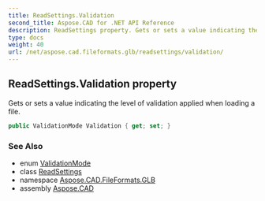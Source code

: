 ```yaml
---
title: ReadSettings.Validation
second_title: Aspose.CAD for .NET API Reference
description: ReadSettings property. Gets or sets a value indicating the level of validation applied when loading a file
type: docs
weight: 40
url: /net/aspose.cad.fileformats.glb/readsettings/validation/
---
```

## ReadSettings.Validation property

Gets or sets a value indicating the level of validation applied when loading a file.

```csharp
public ValidationMode Validation { get; set; }
```

### See Also

* enum [ValidationMode](../../../aspose.cad.fileformats.glb.validation/validationmode/)
* class [ReadSettings](../)
* namespace [Aspose.CAD.FileFormats.GLB](../../readsettings/)
* assembly [Aspose.CAD](../../../)


